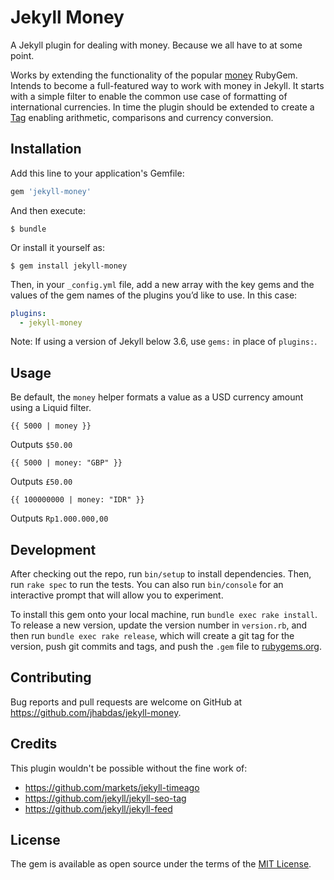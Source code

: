 # Jekyll Money

A Jekyll plugin for dealing with money. Because we all have to at some point.

Works by extending the functionality of the popular [money](https://rubygems.org/gems/money) RubyGem. Intends to become a full-featured way to work with money in Jekyll. It starts with a simple filter to enable the common use case of formatting of international currencies. In time the plugin should be extended to create a [Tag](jekyllrb.com/docs/plugins/#tags) enabling arithmetic, comparisons and currency conversion.

## Installation

Add this line to your application's Gemfile:

```ruby
gem 'jekyll-money'
```

And then execute:

    $ bundle

Or install it yourself as:

    $ gem install jekyll-money

Then, in your `_config.yml` file, add a new array with the key gems and the values of the gem names of the plugins you’d like to use. In this case:

```yaml
plugins:
  - jekyll-money
```
Note: If using a version of Jekyll below 3.6, use `gems:` in place of `plugins:`.

## Usage

Be default, the `money` helper formats a value as a USD currency amount using a Liquid filter.

```liquid
{{ 5000 | money }}
```
Outputs `$50.00`

```liquid
{{ 5000 | money: "GBP" }}
```
Outputs `£50.00`

```liquid
{{ 100000000 | money: "IDR" }}
```
Outputs `Rp1.000.000,00`

## Development

After checking out the repo, run `bin/setup` to install dependencies. Then, run `rake spec` to run the tests. You can also run `bin/console` for an interactive prompt that will allow you to experiment.

To install this gem onto your local machine, run `bundle exec rake install`. To release a new version, update the version number in `version.rb`, and then run `bundle exec rake release`, which will create a git tag for the version, push git commits and tags, and push the `.gem` file to [rubygems.org](https://rubygems.org).

## Contributing

Bug reports and pull requests are welcome on GitHub at https://github.com/jhabdas/jekyll-money.

## Credits

This plugin wouldn't be possible without the fine work of:

- https://github.com/markets/jekyll-timeago
- https://github.com/jekyll/jekyll-seo-tag
- https://github.com/jekyll/jekyll-feed

## License

The gem is available as open source under the terms of the [MIT License](http://opensource.org/licenses/MIT).
